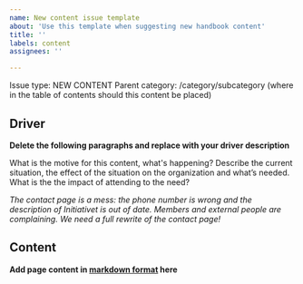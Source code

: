 ```yaml
---
name: New content issue template
about: 'Use this template when suggesting new handbook content'
title: ''
labels: content
assignees: ''

---
```


Issue type: NEW CONTENT
Parent category: /category/subcategory (where in the table of contents should this content be placed)

## Driver

**Delete the following paragraphs and replace with your driver description**

What is the motive for this content, what's happening? Describe the current situation, the effect of the situation on the organization and what’s needed. What is the the impact of attending to the need?

*The contact page is a mess: the phone number is wrong and the description of Initiativet is out of date. Members and external people are complaining. We need a full rewrite of the contact page!*

## Content

**Add page content in [markdown format](https://guides.github.com/features/mastering-markdown/) here**
